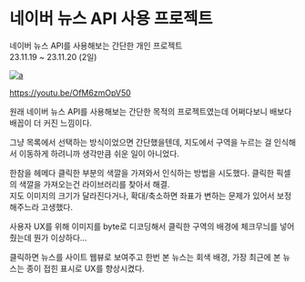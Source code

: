 # 네이버 뉴스 API 사용 프로젝트

네이버 뉴스 API를 사용해보는 간단한 개인 프로젝트<br>
23.11.19 ~ 23.11.20 (2일)

[![a](http://img.youtube.com/vi/OfM6zmOpV50/0.jpg)](https://www.youtube.com/watch?v=OfM6zmOpV50?t=0s)

https://youtu.be/OfM6zmOpV50


원래 네이버 뉴스 API를 사용해보는 간단한 목적의 프로젝트였는데 어쩌다보니 배보다 배꼽이 더 커진 느낌이다.

그냥 목록에서 선택하는 방식이었으면 간단했을텐데,
지도에서 구역을 누르는 걸 인식해서 이동하게 하려니까 생각만큼 쉬운 일이 아니었다.

한참을 헤메다 클릭한 부분의 색깔을 가져와서 인식하는 방법을 시도했다.
클릭한 픽셀의 색깔을 가져오는건 라이브러리를 찾아서 해결.<br>
지도 이미지의 크기가 달라진다거나, 확대/축소하면 좌표가 변하는 문제가 있어서 보정해주느라 고생했다.

사용자 UX를 위해 이미지를 byte로 디코딩해서 클릭한 구역의 배경에 체크무늬를 넣어줬는데 뭔가 이상하다...

클릭하면 뉴스를 사이트 웹뷰로 보여주고 
한번 본 뉴스는 회색 배경, 가장 최근에 본 뉴스는 종이 접힌 표시로 UX를 향상시켰다.
